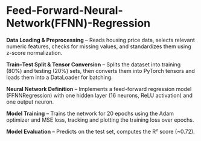 # Feed-Forward-Neural-Network(FFNN)-Regression

**Data Loading & Preprocessing** – Reads housing price data, selects relevant numeric features, checks for missing values, and standardizes them using z-score normalization.

**Train–Test Split & Tensor Conversion** – Splits the dataset into training (80%) and testing (20%) sets, then converts them into PyTorch tensors and loads them into a DataLoader for batching.

**Neural Network Definition** – Implements a feed-forward regression model (FFNNRegression) with one hidden layer (16 neurons, ReLU activation) and one output neuron.

**Model Training** – Trains the network for 20 epochs using the Adam optimizer and MSE loss, tracking and plotting the training loss over epochs.

**Model Evaluation** – Predicts on the test set, computes the R² score (~0.72).
